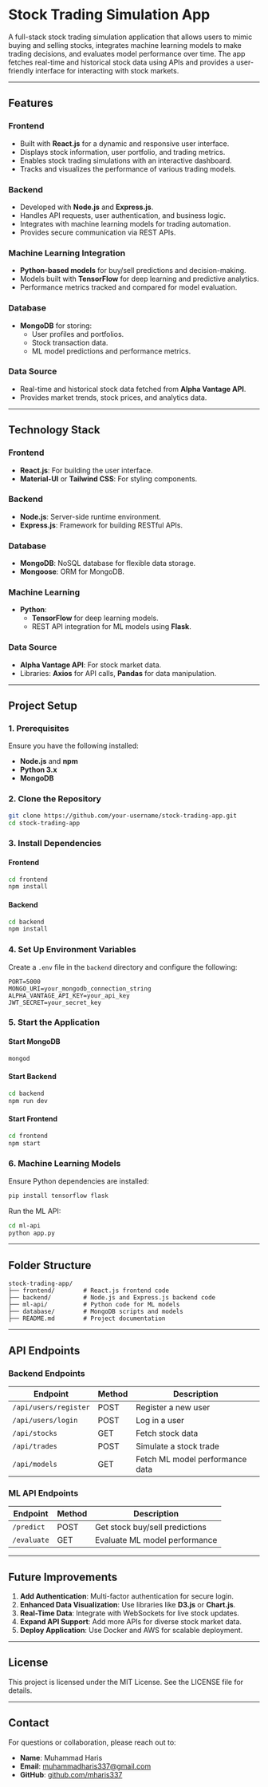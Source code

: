 # Stock Trading Simulation App

A full-stack stock trading simulation application that allows users to mimic buying and selling stocks, integrates machine learning models to make trading decisions, and evaluates model performance over time. The app fetches real-time and historical stock data using APIs and provides a user-friendly interface for interacting with stock markets.

---

## Features

### **Frontend**
- Built with **React.js** for a dynamic and responsive user interface.
- Displays stock information, user portfolio, and trading metrics.
- Enables stock trading simulations with an interactive dashboard.
- Tracks and visualizes the performance of various trading models.

### **Backend**
- Developed with **Node.js** and **Express.js**.
- Handles API requests, user authentication, and business logic.
- Integrates with machine learning models for trading automation.
- Provides secure communication via REST APIs.

### **Machine Learning Integration**
- **Python-based models** for buy/sell predictions and decision-making.
- Models built with **TensorFlow** for deep learning and predictive analytics.
- Performance metrics tracked and compared for model evaluation.

### **Database**
- **MongoDB** for storing:
  - User profiles and portfolios.
  - Stock transaction data.
  - ML model predictions and performance metrics.

### **Data Source**
- Real-time and historical stock data fetched from **Alpha Vantage API**.
- Provides market trends, stock prices, and analytics data.

---

## Technology Stack

### **Frontend**
- **React.js**: For building the user interface.
- **Material-UI** or **Tailwind CSS**: For styling components.

### **Backend**
- **Node.js**: Server-side runtime environment.
- **Express.js**: Framework for building RESTful APIs.

### **Database**
- **MongoDB**: NoSQL database for flexible data storage.
- **Mongoose**: ORM for MongoDB.

### **Machine Learning**
- **Python**:
  - **TensorFlow** for deep learning models.
  - REST API integration for ML models using **Flask**.

### **Data Source**
- **Alpha Vantage API**: For stock market data.
- Libraries: **Axios** for API calls, **Pandas** for data manipulation.

---

## Project Setup

### **1. Prerequisites**
Ensure you have the following installed:
- **Node.js** and **npm**
- **Python 3.x**
- **MongoDB**

### **2. Clone the Repository**
```bash
git clone https://github.com/your-username/stock-trading-app.git
cd stock-trading-app
```

### **3. Install Dependencies**
#### Frontend
```bash
cd frontend
npm install
```

#### Backend
```bash
cd backend
npm install
```

### **4. Set Up Environment Variables**
Create a `.env` file in the `backend` directory and configure the following:
```env
PORT=5000
MONGO_URI=your_mongodb_connection_string
ALPHA_VANTAGE_API_KEY=your_api_key
JWT_SECRET=your_secret_key
```

### **5. Start the Application**
#### Start MongoDB
```bash
mongod
```

#### Start Backend
```bash
cd backend
npm run dev
```

#### Start Frontend
```bash
cd frontend
npm start
```

### **6. Machine Learning Models**
Ensure Python dependencies are installed:
```bash
pip install tensorflow flask
```
Run the ML API:
```bash
cd ml-api
python app.py
```

---

## Folder Structure

```
stock-trading-app/
├── frontend/        # React.js frontend code
├── backend/         # Node.js and Express.js backend code
├── ml-api/          # Python code for ML models
├── database/        # MongoDB scripts and models
├── README.md        # Project documentation
```

---

## API Endpoints

### **Backend Endpoints**
| Endpoint              | Method | Description                     |
|-----------------------|--------|---------------------------------|
| `/api/users/register` | POST   | Register a new user             |
| `/api/users/login`    | POST   | Log in a user                   |
| `/api/stocks`         | GET    | Fetch stock data                |
| `/api/trades`         | POST   | Simulate a stock trade          |
| `/api/models`         | GET    | Fetch ML model performance data |

### **ML API Endpoints**
| Endpoint         | Method | Description                          |
|------------------|--------|--------------------------------------|
| `/predict`       | POST   | Get stock buy/sell predictions       |
| `/evaluate`      | GET    | Evaluate ML model performance        |

---

## Future Improvements

1. **Add Authentication**: Multi-factor authentication for secure login.
2. **Enhanced Data Visualization**: Use libraries like **D3.js** or **Chart.js**.
3. **Real-Time Data**: Integrate with WebSockets for live stock updates.
4. **Expand API Support**: Add more APIs for diverse stock market data.
5. **Deploy Application**: Use Docker and AWS for scalable deployment.

---

## License
This project is licensed under the MIT License. See the LICENSE file for details.

---

## Contact
For questions or collaboration, please reach out to:
- **Name**: Muhammad Haris
- **Email**: muhammadharis337@gmail.com
- **GitHub**: [github.com/mharis337](https://github.com/mharis337)

